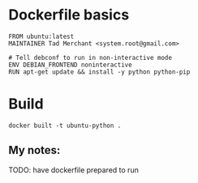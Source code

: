 # Dockerfile basics
```
FROM ubuntu:latest
MAINTAINER Tad Merchant <system.root@gmail.com>

# Tell debconf to run in non-interactive mode
ENV DEBIAN_FRONTEND noninteractive
RUN apt-get update && install -y python python-pip

```
# Build

`docker built -t ubuntu-python .`


## My notes:
TODO: have dockerfile prepared to run
